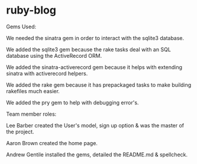 # ruby-blog
Gems Used:

We needed the sinatra gem in order to interact with the sqlite3 database.

We added the sqlite3 gem because the rake tasks deal with an SQL database using the ActiveRecord ORM.

We added the sinatra-activerecord gem because it helps with extending sinatra with activerecord helpers.

We added the rake gem because it has prepackaged tasks to make building rakefiles much easier.

We added the pry gem to help with debugging error's.


Team member roles:

Lee Barber created the User's model, sign up option & was the master of the project.

Aaron Brown created the home page.

Andrew Gentile installed the gems, detailed the README.md & spellcheck.

